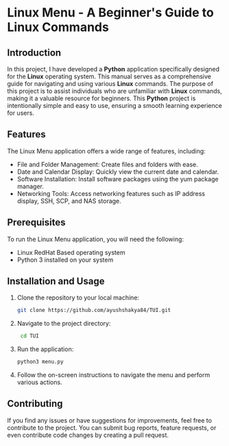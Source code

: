 # Linux Menu - A Beginner's Guide to Linux Commands

## Introduction
In this project, I have developed a **Python** application specifically designed for the **Linux** operating system. This manual serves as a comprehensive guide for navigating and using various **Linux** commands. The purpose of this project is to assist individuals who are unfamiliar with **Linux** commands, making it a valuable resource for beginners. This **Python** project is intentionally simple and easy to use, ensuring a smooth learning experience for users.

## Features
The Linux Menu application offers a wide range of features, including:
+ File and Folder Management: Create files and folders with ease.
+ Date and Calendar Display: Quickly view the current date and calendar.
+ Software Installation: Install software packages using the yum package manager.
+ Networking Tools: Access networking features such as IP address display, SSH, SCP, and NAS storage.

## Prerequisites
To run the Linux Menu application, you will need the following:
+ Linux RedHat Based operating system
+ Python 3 installed on your system

## Installation and Usage
1. Clone the repository to your local machine:
   ```bash
   git clone https://github.com/ayushshakya84/TUI.git
    ```
2. Navigate to the project directory:
   ```bash
    cd TUI
    ```
3. Run the application:
   ```bash
   python3 menu.py
   ```
4. Follow the on-screen instructions to navigate the menu and perform various actions.

## Contributing
If you find any issues or have suggestions for improvements, feel free to contribute to the project. You can submit bug reports, feature requests, or even contribute code changes by creating a pull request.

